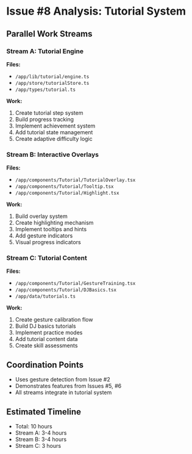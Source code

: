 # Issue #8 Analysis: Tutorial System

## Parallel Work Streams

### Stream A: Tutorial Engine
**Files:**
- `/app/lib/tutorial/engine.ts`
- `/app/store/tutorialStore.ts`
- `/app/types/tutorial.ts`

**Work:**
1. Create tutorial step system
2. Build progress tracking
3. Implement achievement system
4. Add tutorial state management
5. Create adaptive difficulty logic

### Stream B: Interactive Overlays
**Files:**
- `/app/components/Tutorial/TutorialOverlay.tsx`
- `/app/components/Tutorial/Tooltip.tsx`
- `/app/components/Tutorial/Highlight.tsx`

**Work:**
1. Build overlay system
2. Create highlighting mechanism
3. Implement tooltips and hints
4. Add gesture indicators
5. Visual progress indicators

### Stream C: Tutorial Content
**Files:**
- `/app/components/Tutorial/GestureTraining.tsx`
- `/app/components/Tutorial/DJBasics.tsx`
- `/app/data/tutorials.ts`

**Work:**
1. Create gesture calibration flow
2. Build DJ basics tutorials
3. Implement practice modes
4. Add tutorial content data
5. Create skill assessments

## Coordination Points
- Uses gesture detection from Issue #2
- Demonstrates features from Issues #5, #6
- All streams integrate in tutorial system

## Estimated Timeline
- Total: 10 hours
- Stream A: 3-4 hours
- Stream B: 3-4 hours
- Stream C: 3 hours